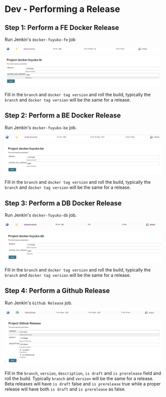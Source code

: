 # Dev - Performing a Release

## Step 1: Perform a FE Docker Release

Run Jenkin's `docker-fuyuko-fe` job

![](../../.gitbook/assets/selection_258.png)

![](../../.gitbook/assets/selection_259.png)

Fill in the `branch` and `docker tag version` and roll the build, typically the `branch` and `docker tag version` will be the same for a release.

## Step 2: Perform a BE Docker Release

Run Jenkin's `docker-fuyuko-be` job.

![](../../.gitbook/assets/selection_260.png)

![](../../.gitbook/assets/selection_261.png)

Fill in the `branch` and `docker tag version` and roll the build, typically the `branch` and `docker tag version` will be the same for a release.

## Step 3: Perform a DB Docker Release

Run Jenkin's `docker-fuyuko-db` job.

![](../../.gitbook/assets/selection_262.png)

![](../../.gitbook/assets/selection_263.png)

Fill in the `branch` and `docker tag version` and roll the build, typically the `branch` and `docker tag version` will be the same for a release.

## Step 4: Perform a Github Release

Run Jenkin's `Github Release` job.

![](../../.gitbook/assets/selection_264.png)

![](../../.gitbook/assets/selection_265.png)

Fill in the `branch`, `version`, `description`, `is draft` and `is prerelease` field and roll the build. Typically `branch` and `version` will be the same for a release. Beta releases will have `is draft` false and `is prerelease` true while a proper release will have both `is draft` and `is prerelease` as false.









